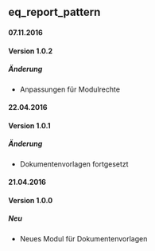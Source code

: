 ## eq_report_pattern 


#### 07.11.2016
#### Version 1.0.2
##### Änderung
- Anpassungen für Modulrechte


#### 22.04.2016
#### Version 1.0.1
##### Änderung
- Dokumentenvorlagen fortgesetzt

#### 21.04.2016
#### Version 1.0.0
##### Neu
- Neues Modul für Dokumentenvorlagen